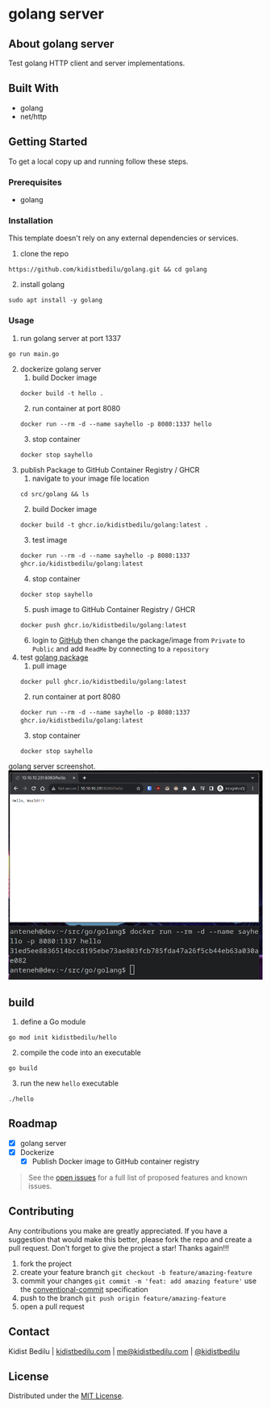 # golang server

## About golang server

Test golang HTTP client and server implementations.

## Built With

+ golang
+ net/http

## Getting Started

To get a local copy up and running follow these steps.

### Prerequisites

+ golang

### Installation

This template doesn't rely on any external dependencies or services.
1. clone the repo
```shell
https://github.com/kidistbedilu/golang.git && cd golang
```
2. install golang
```shell
sudo apt install -y golang
```

### Usage

1. run golang server at port 1337
```shell
go run main.go
```
2. dockerize golang server
   1. build Docker image
   ```shell
   docker build -t hello .
   ```
   2. run container at port 8080
   ```shell
   docker run --rm -d --name sayhello -p 8080:1337 hello
   ```
   3. stop container
   ```shell
   docker stop sayhello
   ```
3. publish Package to GitHub Container Registry / GHCR  
   1. navigate to your image file location
   ```shell
   cd src/golang && ls
   ```
   2. build Docker image
   ```shell
   docker build -t ghcr.io/kidistbedilu/golang:latest .
   ```
   3. test image
   ```shell
   docker run --rm -d --name sayhello -p 8080:1337 ghcr.io/kidistbedilu/golang:latest
   ```
   4. stop container
   ```shell
   docker stop sayhello
   ```
   5. push image to GitHub Container Registry / GHCR
   ```shell
   docker push ghcr.io/kidistbedilu/golang:latest
   ```
   6. login to [GitHub](https://github.com/) then change the package/image from `Private` to `Public` and add `ReadMe` by connecting to a `repository`
4. test [golang package](https://github.com/kidistbedilu/golang/pkgs/container/golang)
   1. pull image
   ```shell
   docker pull ghcr.io/kidistbedilu/golang:latest
   ```
   2. run container at port 8080
   ```shell
   docker run --rm -d --name sayhello -p 8080:1337 ghcr.io/kidistbedilu/golang:latest
   ```
   3. stop container
   ```shell
   docker stop sayhello
   ```

golang server screenshot.
![golang-screenshot](assets/golang.png)

## build

1. define a Go module
```shell
go mod init kidistbedilu/hello
```
2. compile the code into an executable
```shell
go build
```
3. run the new `hello` executable
```shell
./hello
```

## Roadmap

- [x] golang server
- [x] Dockerize  
    - [x] Publish Docker image to GitHub container registry

> See the [open issues](https://github.com/kidistbedilu/golang/issues) for a full list of proposed features and known issues.

## Contributing

Any contributions you make are greatly appreciated. If you have a suggestion that would make this better, please fork the repo and create a pull request. Don't forget to give the project a star! Thanks again!!!

1. fork the project
2. create your feature branch `git checkout -b feature/amazing-feature`
3. commit your changes `git commit -m 'feat: add amazing feature'` use the [conventional-commit](https://www.conventionalcommits.org/en/v1.0.0/) specification
4. push to the branch `git push origin feature/amazing-feature`
5. open a pull request

## Contact

Kidist Bedilu | [kidistbedilu.com](kidistbedilu.com) | [me@kidistbedilu.com](me@kidistbedilu.com) | [@kidistbedilu](@kidistbedilu)

## License

Distributed under the [MIT License](https://opensource.org/license/mit/).
